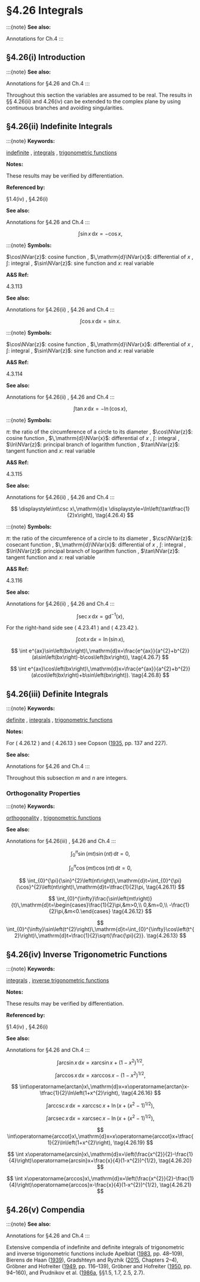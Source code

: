 # §4.26 Integrals

:::{note}
**See also:**

Annotations for Ch.4
:::


## §4.26(i) Introduction

:::{note}
**See also:**

Annotations for §4.26 and Ch.4
:::

Throughout this section the variables are assumed to be real. The results in §§ 4.26(ii) and 4.26(iv) can be extended to the complex plane by using continuous branches and avoiding singularities.


## §4.26(ii) Indefinite Integrals

:::{note}
**Keywords:**

[indefinite](http://dlmf.nist.gov/search/search?q=indefinite) , [integrals](http://dlmf.nist.gov/search/search?q=integrals) , [trigonometric functions](http://dlmf.nist.gov/search/search?q=trigonometric%20functions)

**Notes:**

These results may be verified by differentiation.

**Referenced by:**

§1.4(iv) , §4.26(i)

**See also:**

Annotations for §4.26 and Ch.4
:::

<a id="EGx1"></a>

$$
\displaystyle\int\sin x\,\mathrm{d}x \displaystyle=-\cos x, \tag{4.26.1}
$$

:::{note}
**Symbols:**

$\cos\NVar{z}$: cosine function , $\,\mathrm{d}\NVar{x}$: differential of $x$ , $\int$: integral , $\sin\NVar{z}$: sine function and $x$: real variable

**A&S Ref:**

4.3.113

**See also:**

Annotations for §4.26(ii) , §4.26 and Ch.4
:::

$$
\displaystyle\int\cos x\,\mathrm{d}x \displaystyle=\sin x. \tag{4.26.2}
$$

:::{note}
**Symbols:**

$\cos\NVar{z}$: cosine function , $\,\mathrm{d}\NVar{x}$: differential of $x$ , $\int$: integral , $\sin\NVar{z}$: sine function and $x$: real variable

**A&S Ref:**

4.3.114

**See also:**

Annotations for §4.26(ii) , §4.26 and Ch.4
:::

$$
\displaystyle\int\tan x\,\mathrm{d}x \displaystyle=-\ln\left(\cos x\right), \tag{4.26.3}
$$

:::{note}
**Symbols:**

$\pi$: the ratio of the circumference of a circle to its diameter , $\cos\NVar{z}$: cosine function , $\,\mathrm{d}\NVar{x}$: differential of $x$ , $\int$: integral , $\ln\NVar{z}$: principal branch of logarithm function , $\tan\NVar{z}$: tangent function and $x$: real variable

**A&S Ref:**

4.3.115

**See also:**

Annotations for §4.26(ii) , §4.26 and Ch.4
:::

$$
\displaystyle\int\csc x\,\mathrm{d}x \displaystyle=\ln\left(\tan\tfrac{1}{2}x\right), \tag{4.26.4}
$$

:::{note}
**Symbols:**

$\pi$: the ratio of the circumference of a circle to its diameter , $\csc\NVar{z}$: cosecant function , $\,\mathrm{d}\NVar{x}$: differential of $x$ , $\int$: integral , $\ln\NVar{z}$: principal branch of logarithm function , $\tan\NVar{z}$: tangent function and $x$: real variable

**A&S Ref:**

4.3.116

**See also:**

Annotations for §4.26(ii) , §4.26 and Ch.4
:::


<a id="E5"></a>
$$
\int\sec x\,\mathrm{d}x={\operatorname{gd}^{-1}}\left(x\right), \tag{4.26.5}
$$

For the right-hand side see ( 4.23.41 ) and ( 4.23.42 ).


<a id="E6"></a>
$$
\int\cot x\,\mathrm{d}x=\ln\left(\sin x\right), \tag{4.26.6}
$$


<a id="E7"></a>
$$
\int e^{ax}\sin\left(bx\right)\,\mathrm{d}x=\frac{e^{ax}}{a^{2}+b^{2}}(a\sin\left(bx\right)-b\cos\left(bx\right)), \tag{4.26.7}
$$


<a id="E8"></a>
$$
\int e^{ax}\cos\left(bx\right)\,\mathrm{d}x=\frac{e^{ax}}{a^{2}+b^{2}}(a\cos\left(bx\right)+b\sin\left(bx\right)). \tag{4.26.8}
$$


## §4.26(iii) Definite Integrals

:::{note}
**Keywords:**

[definite](http://dlmf.nist.gov/search/search?q=definite) , [integrals](http://dlmf.nist.gov/search/search?q=integrals) , [trigonometric functions](http://dlmf.nist.gov/search/search?q=trigonometric%20functions)

**Notes:**

For ( 4.26.12 ) and ( 4.26.13 ) see Copson ([1935](./bib/C.html#bib580 "An Introduction to the Theory of Functions of a Complex Variable"), pp. 137 and 227).

**See also:**

Annotations for §4.26 and Ch.4
:::

Throughout this subsection $m$ and $n$ are integers.


### Orthogonality Properties

:::{note}
**Keywords:**

[orthogonality](http://dlmf.nist.gov/search/search?q=orthogonality) , [trigonometric functions](http://dlmf.nist.gov/search/search?q=trigonometric%20functions)

**See also:**

Annotations for §4.26(iii) , §4.26 and Ch.4
:::


<a id="E9"></a>
$$
\int_{0}^{\pi}\sin\left(mt\right)\sin\left(nt\right)\,\mathrm{d}t=0, \tag{4.26.9}
$$


<a id="E10"></a>
$$
\int_{0}^{\pi}\cos\left(mt\right)\cos\left(nt\right)\,\mathrm{d}t=0, \tag{4.26.10}
$$


<a id="E11"></a>
$$
\int_{0}^{\pi}{\sin}^{2}\left(nt\right)\,\mathrm{d}t=\int_{0}^{\pi}{\cos}^{2}\left(nt\right)\,\mathrm{d}t=\tfrac{1}{2}\pi, \tag{4.26.11}
$$


<a id="E12"></a>
$$
\int_{0}^{\infty}\frac{\sin\left(mt\right)}{t}\,\mathrm{d}t=\begin{cases}\frac{1}{2}\pi,&m>0,\\
0,&m=0,\\
-\frac{1}{2}\pi,&m<0.\end{cases} \tag{4.26.12}
$$


<a id="E13"></a>
$$
\int_{0}^{\infty}\sin\left(t^{2}\right)\,\mathrm{d}t=\int_{0}^{\infty}\cos\left(t^{2}\right)\,\mathrm{d}t=\frac{1}{2}\sqrt{\frac{\pi}{2}}. \tag{4.26.13}
$$


## §4.26(iv) Inverse Trigonometric Functions

:::{note}
**Keywords:**

[integrals](http://dlmf.nist.gov/search/search?q=integrals) , [inverse trigonometric functions](http://dlmf.nist.gov/search/search?q=inverse%20trigonometric%20functions)

**Notes:**

These results may be verified by differentiation.

**Referenced by:**

§1.4(iv) , §4.26(i)

**See also:**

Annotations for §4.26 and Ch.4
:::


<a id="E14"></a>
$$
\int\operatorname{arcsin}x\,\mathrm{d}x=x\operatorname{arcsin}x+(1-x^{2})^{1/2}, \tag{4.26.14}
$$


<a id="E15"></a>
$$
\int\operatorname{arccos}x\,\mathrm{d}x=x\operatorname{arccos}x-(1-x^{2})^{1/2}, \tag{4.26.15}
$$


<a id="E16"></a>
$$
\int\operatorname{arctan}x\,\mathrm{d}x=x\operatorname{arctan}x-\tfrac{1}{2}\ln\left(1+x^{2}\right), \tag{4.26.16}
$$


<a id="E17"></a>
$$
\int\operatorname{arccsc}x\,\mathrm{d}x=x\operatorname{arccsc}x+\ln\left(x+(x^{2}-1)^{1/2}\right), \tag{4.26.17}
$$


<a id="E18"></a>
$$
\int\operatorname{arcsec}x\,\mathrm{d}x=x\operatorname{arcsec}x-\ln\left(x+(x^{2}-1)^{1/2}\right), \tag{4.26.18}
$$


<a id="E19"></a>
$$
\int\operatorname{arccot}x\,\mathrm{d}x=x\operatorname{arccot}x+\tfrac{1}{2}\ln\left(1+x^{2}\right), \tag{4.26.19}
$$


<a id="E20"></a>
$$
\int x\operatorname{arcsin}x\,\mathrm{d}x=\left(\frac{x^{2}}{2}-\frac{1}{4}\right)\operatorname{arcsin}x+\frac{x}{4}(1-x^{2})^{1/2}, \tag{4.26.20}
$$


<a id="E21"></a>
$$
\int x\operatorname{arccos}x\,\mathrm{d}x=\left(\frac{x^{2}}{2}-\frac{1}{4}\right)\operatorname{arccos}x-\frac{x}{4}(1-x^{2})^{1/2}, \tag{4.26.21}
$$


## §4.26(v) Compendia

:::{note}
**See also:**

Annotations for §4.26 and Ch.4
:::

Extensive compendia of indefinite and definite integrals of trigonometric and inverse trigonometric functions include Apelblat ([1983](./bib/index.html#bib111 "Table of Definite and Infinite Integrals"), pp. 48–109), Bierens de Haan ([1939](./bib/B.html#bib283 "Nouvelles Tables d’Intégrales Définies")), Gradshteyn and Ryzhik ([2015](./bib/G.html#bib972 "Table of integrals, series, and products"), Chapters 2–4), Gröbner and Hofreiter ([1949](./bib/G.html#bib985 "Integraltafel. Erster Teil. Unbestimmte Integrale"), pp. 116–139), Gröbner and Hofreiter ([1950](./bib/G.html#bib986 "Integraltafel. Zweiter Teil. Bestimmte Integrale"), pp. 94–160), and Prudnikov et al. ([1986a](./bib/P.html#bib1902 "Integrals and Series: Elementary Functions, Vol. 1"), §§1.5, 1.7, 2.5, 2.7).
